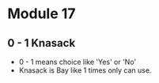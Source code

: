 # Module 17

## 0 - 1 Knasack

- 0 - 1 means choice like 'Yes' or 'No'
- Knasack is Bay like 1 times only can use.
